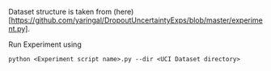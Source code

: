 Dataset structure is taken from (here)[https://github.com/yaringal/DropoutUncertaintyExps/blob/master/experiment.py].

Run Experiment using
```
python <Experiment script name>.py --dir <UCI Dataset directory> 
```
